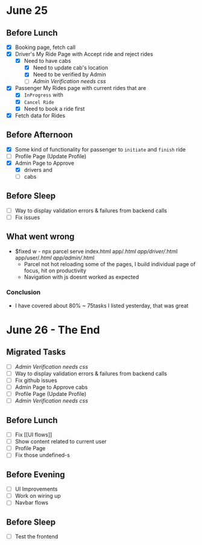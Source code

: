 # June 25
## Before Lunch
- [x] Booking page, fetch call
- [x] Driver's My Ride Page with Accept ride and reject rides
	- [x] Need to have cabs
		- [x] Need to update cab's location
		- [x] Need to be verified by Admin
		- [ ] *Admin Verification needs css*
- [x] Passenger My Rides page with current rides that are 
	- [x] `InProgress` with
	- [x] `Cancel Ride`
	- [x] Need to book a ride first
- [x] Fetch data for Rides
## Before Afternoon
- [x] Some kind of functionality for passenger to `initiate` and `finish` ride
- [ ] Profile Page (Update Profile)
- [x] Admin Page to Approve
	- [x] drivers and
	- [ ] cabs
## Before Sleep
- [ ] Way to display validation errors & failures from backend calls 
- [ ] Fix issues

## What went wrong
- $fixed w - npx parcel serve index.html app/*.html app/driver/*.html app/user/*.html app/admin/*.html
	- Parcel not hot reloading some of the pages, I build individual page of focus, hit on productivity
	- Navigation with js doesnt worked as expected
### Conclusion
- I have covered about 80% ~ 75tasks I listed yesterday, that was great
# June 26 - The End
## Migrated Tasks
- [ ] *Admin Verification needs css*
- [ ] Way to display validation errors & failures from backend calls 
- [ ] Fix github issues
- [ ] Admin Page to Approve cabs
- [ ] Profile Page (Update Profile)
- [ ] *Admin Verification needs css*
## Before Lunch
- [ ] Fix [[UI flows]]
- [ ] Show content related to current user
- [ ] Profile Page
- [ ] Fix those undefined-s
## Before Evening
- [ ] UI Improvements
- [ ] Work on wiring up 
- [ ] Navbar flows
## Before Sleep
- [ ] Test the frontend